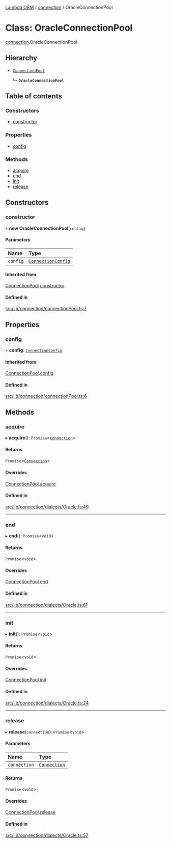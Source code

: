 [Lambda ORM](../README.md) / [connection](../modules/connection.md) / OracleConnectionPool

# Class: OracleConnectionPool

[connection](../modules/connection.md).OracleConnectionPool

## Hierarchy

- [`ConnectionPool`](connection.ConnectionPool.md)

  ↳ **`OracleConnectionPool`**

## Table of contents

### Constructors

- [constructor](connection.OracleConnectionPool.md#constructor)

### Properties

- [config](connection.OracleConnectionPool.md#config)

### Methods

- [acquire](connection.OracleConnectionPool.md#acquire)
- [end](connection.OracleConnectionPool.md#end)
- [init](connection.OracleConnectionPool.md#init)
- [release](connection.OracleConnectionPool.md#release)

## Constructors

### constructor

• **new OracleConnectionPool**(`config`)

#### Parameters

| Name | Type |
| :------ | :------ |
| `config` | [`ConnectionConfig`](../interfaces/connection.ConnectionConfig.md) |

#### Inherited from

[ConnectionPool](connection.ConnectionPool.md).[constructor](connection.ConnectionPool.md#constructor)

#### Defined in

[src/lib/connection/connectionPool.ts:7](https://github.com/FlavioLionelRita/lambdaorm/blob/7350fa3/src/lib/connection/connectionPool.ts#L7)

## Properties

### config

• **config**: [`ConnectionConfig`](../interfaces/connection.ConnectionConfig.md)

#### Inherited from

[ConnectionPool](connection.ConnectionPool.md).[config](connection.ConnectionPool.md#config)

#### Defined in

[src/lib/connection/connectionPool.ts:6](https://github.com/FlavioLionelRita/lambdaorm/blob/7350fa3/src/lib/connection/connectionPool.ts#L6)

## Methods

### acquire

▸ **acquire**(): `Promise`<[`Connection`](connection.Connection.md)\>

#### Returns

`Promise`<[`Connection`](connection.Connection.md)\>

#### Overrides

[ConnectionPool](connection.ConnectionPool.md).[acquire](connection.ConnectionPool.md#acquire)

#### Defined in

[src/lib/connection/dialects/Oracle.ts:49](https://github.com/FlavioLionelRita/lambdaorm/blob/7350fa3/src/lib/connection/dialects/Oracle.ts#L49)

___

### end

▸ **end**(): `Promise`<`void`\>

#### Returns

`Promise`<`void`\>

#### Overrides

[ConnectionPool](connection.ConnectionPool.md).[end](connection.ConnectionPool.md#end)

#### Defined in

[src/lib/connection/dialects/Oracle.ts:61](https://github.com/FlavioLionelRita/lambdaorm/blob/7350fa3/src/lib/connection/dialects/Oracle.ts#L61)

___

### init

▸ **init**(): `Promise`<`void`\>

#### Returns

`Promise`<`void`\>

#### Overrides

[ConnectionPool](connection.ConnectionPool.md).[init](connection.ConnectionPool.md#init)

#### Defined in

[src/lib/connection/dialects/Oracle.ts:24](https://github.com/FlavioLionelRita/lambdaorm/blob/7350fa3/src/lib/connection/dialects/Oracle.ts#L24)

___

### release

▸ **release**(`connection`): `Promise`<`void`\>

#### Parameters

| Name | Type |
| :------ | :------ |
| `connection` | [`Connection`](connection.Connection.md) |

#### Returns

`Promise`<`void`\>

#### Overrides

[ConnectionPool](connection.ConnectionPool.md).[release](connection.ConnectionPool.md#release)

#### Defined in

[src/lib/connection/dialects/Oracle.ts:57](https://github.com/FlavioLionelRita/lambdaorm/blob/7350fa3/src/lib/connection/dialects/Oracle.ts#L57)
